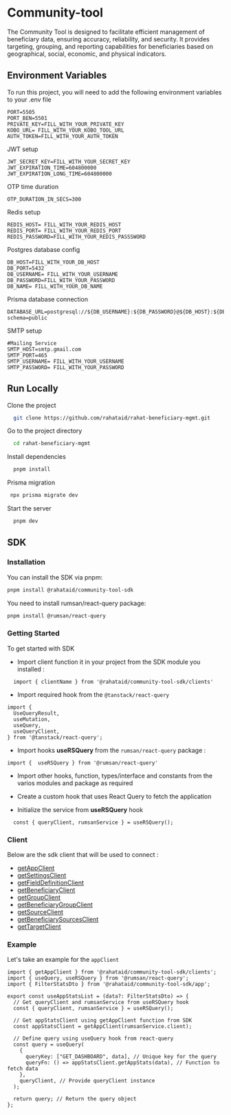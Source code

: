 # Community-tool

The Community Tool is designed to facilitate efficient management of beneficiary data, ensuring accuracy, reliability, and security. It provides targeting, grouping, and reporting capabilities for beneficiaries based on geographical, social, economic, and physical indicators.

## Environment Variables

To run this project, you will need to add the following environment variables to your .env file

```
PORT=5505
PORT_BEN=5501
PRIVATE_KEY=FILL_WITH_YOUR_PRIVATE_KEY
KOBO_URL= FILL_WITH_YOUR_KOBO_TOOL_URL
AUTH_TOKEN=FILL_WITH_YOUR_AUTH_TOKEN
```

JWT setup

```
JWT_SECRET_KEY=FILL_WITH_YOUR_SECRET_KEY
JWT_EXPIRATION_TIME=604800000
JWT_EXPIRATION_LONG_TIME=604800000
```

OTP time duration

```
OTP_DURATION_IN_SECS=300

```

Redis setup

```
REDIS_HOST= FILL_WITH_YOUR_REDIS_HOST
REDIS_PORT= FILL_WITH_YOUR_REDIS_PORT
REDIS_PASSWORD=FILL_WITH_YOUR_REDIS_PASSSWORD
```

Postgres database config

```
DB_HOST=FILL_WITH_YOUR_DB_HOST
DB_PORT=5432
DB_USERNAME= FILL_WITH_YOUR_USERNAME
DB_PASSWORD=FILL_WITH_YOUR_PASSWORD
DB_NAME= FILL_WITH_YOUR_DB_NAME
```

Prisma database connection

```
DATABASE_URL=postgresql://${DB_USERNAME}:${DB_PASSWORD}@${DB_HOST}:${DB_PORT}/${DB_NAME}?schema=public
```

SMTP setup

```
#Mailing Service
SMTP_HOST=smtp.gmail.com
SMTP_PORT=465
SMTP_USERNAME= FILL_WITH_YOUR_USERNAME
SMTP_PASSWORD= FILL_WITH_YOUR_PASSWORD
```

## Run Locally

Clone the project

```bash
  git clone https://github.com/rahataid/rahat-beneficiary-mgmt.git
```

Go to the project directory

```bash
  cd rahat-beneficiary-mgmt
```

Install dependencies

```bash
  pnpm install
```

Prisma migration

```bash
 npx prisma migrate dev
```

Start the server

```bash
  pnpm dev
```

## SDK

### Installation

You can install the SDK via pnpm:

```bash
pnpm install @rahataid/community-tool-sdk
```

You need to install rumsan/react-query package:

```bash
pnpm install @rumsan/react-query
```

### Getting Started

To get started with SDK

- Import client function it in your project from the SDK module you installed :

```
  import { clientName } from '@rahataid/community-tool-sdk/clients'

```

- Import required hook from the `@tanstack/react-query`

```
import {
  UseQueryResult,
  useMutation,
  useQuery,
  useQueryClient,
} from '@tanstack/react-query';
```

- Import hooks **useRSQuery** from the `rumsan/react-query` package :

```
import {  useRSQuery } from '@rumsan/react-query'
```

- Import other hooks, function, types/interface and constants from the varios modules and package as required

- Create a custom hook that uses React Query to fetch the application

- Initialize the service from **useRSQuery** hook

```
  const { queryClient, rumsanService } = useRSQuery();

```

### Client

Below are the sdk client that will be used to connect :

- [getAppClient](docs/apps.md)
- [getSettingsClient](docs/settings.md)
- [getFieldDefinitionClient](docs/fieldDefinition.md)
- [getBeneficiaryClient](docs/beneficiary.md)
- [getGroupClient](docs/group.md)
- [getBeneficiaryGroupClient](docs/beneficiaryGroups.md)
- [getSourceClient](docs/sources.md)
- [getBeneficiarySourcesClient](docs/beneficiarySources.md)
- [getTargetClient](docs/targets.md)

### Example

Let's take an example for the `appClient`

```
import { getAppClient } from '@rahataid/community-tool-sdk/clients';
import { useQuery, useRSQuery } from '@rumsan/react-query';
import { FilterStatsDto } from '@rahataid/community-tool-sdk/app';

export const useAppStatsList = (data?: FilterStatsDto) => {
  // Get queryClient and rumsanService from useRSQuery hook
  const { queryClient, rumsanService } = useRSQuery();

  // Get appStatsClient using getAppClient function from SDK
  const appStatsClient = getAppClient(rumsanService.client);

  // Define query using useQuery hook from react-query
  const query = useQuery(
    {
      queryKey: ["GET_DASHBOARD", data], // Unique key for the query
      queryFn: () => appStatsClient.getAppStats(data), // Function to fetch data
    },
    queryClient, // Provide queryClient instance
  );

  return query; // Return the query object
};

```
